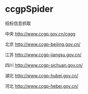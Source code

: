 # ccgpSpider
招标信息抓取

中央
http://www.ccgp.gov.cn/cggg

北京
http://www.ccgp-beijing.gov.cn/

江苏
http://www.ccgp-jiangsu.gov.cn/

四川
http://www.ccgp-sichuan.gov.cn/

湖北
http://www.ccgp-hubei.gov.cn/

河北
http://www.ccgp-hebei.gov.cn/
